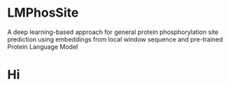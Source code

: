 # LMPhosSite
A deep learning-based approach for general protein phosphorylation site prediction using embeddings from local window sequence and pre-trained Protein Language Model 

# Hi
